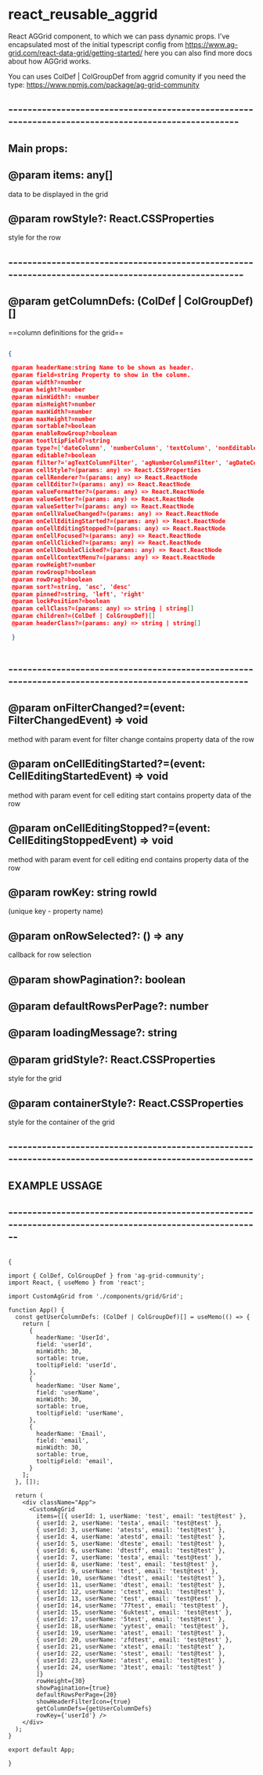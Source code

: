 ﻿# react_reusable_aggrid

React AGGrid component, to which we can pass dynamic props. 
I've encapsulated most of the initial typescript config from <https://www.ag-grid.com/react-data-grid/getting-started/>
here you can also find more docs about how AGGrid works.

You can uses ColDef | ColGroupDef from aggrid comunity if you need the type: https://www.npmjs.com/package/ag-grid-community

## ---------------------------------------------------------------------------------------------------

## Main props:

## @param items: any[]
 data to be displayed in the grid

## @param rowStyle?: React.CSSProperties
 style for the row

## ----------------------------------------------------------------------------------------------------

## @param getColumnDefs: (ColDef | ColGroupDef)[]  
==column definitions for the grid==

~~~json

{

 @param headerName:string Name to be shown as header.
 @param field=string Property to show in the column.
 @param width?=number
 @param height?=number
 @param minWidth?: =number
 @param minHeight?=number
 @param maxWidth?=number
 @param maxHeight?=number
 @param sortable?=boolean
 @param enableRowGroup?=boolean
 @param tootltipField?=string
 @param type?=['dateColumn', 'numberColumn', 'textColumn', 'nonEditableColumn']
 @param editable?=boolean
 @param filter?='agTextColumnFilter', 'agNumberColumnFilter', 'agDateColumnFilter'
 @param cellStyle?=(params: any) => React.CSSProperties
 @param cellRenderer?=(params: any) => React.ReactNode
 @param cellEditor?=(params: any) => React.ReactNode
 @param valueFormatter?=(params: any) => React.ReactNode
 @param valueGetter?=(params: any) => React.ReactNode
 @param valueSetter?=(params: any) => React.ReactNode
 @param onCellValueChanged?=(params: any) => React.ReactNode
 @param onCellEditingStarted?=(params: any) => React.ReactNode
 @param onCellEditingStopped?=(params: any) => React.ReactNode
 @param onCellFocused?=(params: any) => React.ReactNode
 @param onCellClicked?=(params: any) => React.ReactNode
 @param onCellDoubleClicked?=(params: any) => React.ReactNode
 @param onCellContextMenu?=(params: any) => React.ReactNode
 @param rowHeight?=number
 @param rowGroup?=boolean
 @param rowDrag?=boolean
 @param sort?=string, 'asc', 'desc'
 @param pinned?=string, 'left', 'right'
 @param lockPosition?=boolean
 @param cellClass?=(params: any) => string | string[]
 @param children?=(ColDef | ColGroupDef)[]
 @param headerClass?=(params: any) => string | string[]

 }
 
~~~

## -----------------------------------------------------------------------------------------------------

## @param onFilterChanged?=(event: FilterChangedEvent) => void
 method with param event for filter change contains property data of the row

## @param onCellEditingStarted?=(event: CellEditingStartedEvent) => void
method with param event for cell editing start contains property data of the row

## @param onCellEditingStopped?=(event: CellEditingStoppedEvent) => void
method with param event for cell editing end contains property data of the row

## @param rowKey: string rowId
(unique key - property name)

## @param onRowSelected?: () => any
callback for row selection

## @param showPagination?: boolean

## @param defaultRowsPerPage?: number

## @param loadingMessage?: string

## @param gridStyle?: React.CSSProperties 
style for the grid

## @param containerStyle?: React.CSSProperties 
style for the container of the grid

## ------------------------------------------------------------------------------------------------------

## EXAMPLE USSAGE

## --------------------------------------------------------------------------------------------------------

~~~javscript

{

import { ColDef, ColGroupDef } from 'ag-grid-community';
import React, { useMemo } from 'react';

import CustomAgGrid from './components/grid/Grid';

function App() {
  const getUserColumnDefs: (ColDef | ColGroupDef)[] = useMemo(() => {
    return [
      {
        headerName: 'UserId',
        field: 'userId',
        minWidth: 30,
        sortable: true,
        tooltipField: 'userId',
      },
      {
        headerName: 'User Name',
        field: 'userName',
        minWidth: 30,
        sortable: true,
        tooltipField: 'userName',
      },
      {
        headerName: 'Email',
        field: 'email',
        minWidth: 30,
        sortable: true,
        tooltipField: 'email',
      }
    ];
  }, []);

  return (
    <div className="App">
      <CustomAgGrid
        items={[{ userId: 1, userName: 'test', email: 'test@test' },
        { userId: 2, userName: 'testa', email: 'test@test' },
        { userId: 3, userName: 'atests', email: 'test@test' },
        { userId: 4, userName: 'atestd', email: 'test@test' },
        { userId: 5, userName: 'dteste', email: 'test@test' },
        { userId: 6, userName: 'dtestf', email: 'test@test' },
        { userId: 7, userName: 'testa', email: 'test@test' },
        { userId: 8, userName: 'test', email: 'test@test' },
        { userId: 9, userName: 'test', email: 'test@test' },
        { userId: 10, userName: 'dtest', email: 'test@test' },
        { userId: 11, userName: 'dtest', email: 'test@test' },
        { userId: 12, userName: 'ctest', email: 'test@test' },
        { userId: 13, userName: 'test', email: 'test@test' },
        { userId: 14, userName: '77test', email: 'test@test' },
        { userId: 15, userName: '6uktest', email: 'test@test' },
        { userId: 17, userName: '5test', email: 'test@test' },
        { userId: 18, userName: 'yytest', email: 'test@test' },
        { userId: 19, userName: 'atest', email: 'test@test' },
        { userId: 20, userName: 'zfdtest', email: 'test@test' },
        { userId: 21, userName: 'xtest', email: 'test@test' },
        { userId: 22, userName: 'stest', email: 'test@test' },
        { userId: 23, userName: 'atest', email: 'test@test' },
        { userId: 24, userName: '3test', email: 'test@test' }
        ]}
        rowHeight={30}
        showPagination={true}
        defaultRowsPerPage={20}
        showHeaderFilterIcon={true}
        getColumnDefs={getUserColumnDefs}
        rowKey={'userId'} />
    </div>
  );
}

export default App;

}
~~~
